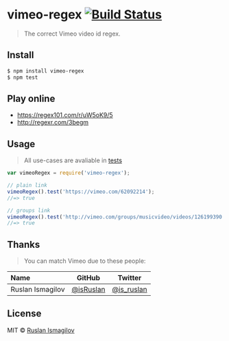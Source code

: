 # vimeo-regex [![Build Status](https://travis-ci.org/isRuslan/vimeo-regex.svg?branch=master)](https://travis-ci.org/isRuslan/vimeo-regex)
> The correct Vimeo video id regex.

## Install 

```sh
$ npm install vimeo-regex
$ npm test
```


## Play online
 - https://regex101.com/r/uW5oK9/5
 - http://regexr.com/3begm

## Usage
> All use-cases are avaliable in [tests](./test.js)

```js
var vimeoRegex = require('vimeo-regex');

// plain link
vimeoRegex().test('https://vimeo.com/62092214');
//=> true

// groups link
vimeoRegex().test('http://vimeo.com/groups/musicvideo/videos/126199390');
//=> true
```



## Thanks
> You can match Vimeo due to these people:

<table>
<thead>
<tr><th align="left">Name</th><th>GitHub</th><th>Twitter</th></tr>
</thead>
<tbody>
<tr><td align="left">Ruslan Ismagilov</td><td><a href="https://github.com/isRuslan">@isRuslan</a></td><td><a href="http://twitter.com/is_ruslan">@is_ruslan</a></td></tr>
</tbody>
</table>

## License
MIT © [Ruslan Ismagilov](https://github.com/isRuslan)
